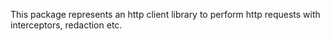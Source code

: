 This package represents an http client library to perform http requests with interceptors, redaction etc.